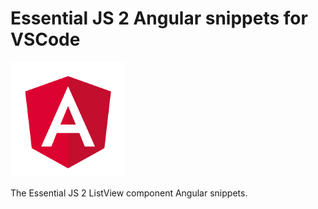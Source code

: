 # Essential JS 2 Angular snippets for VSCode

![Angular Logo](./images/angular-logo.png)

The Essential JS 2 ListView component Angular snippets.